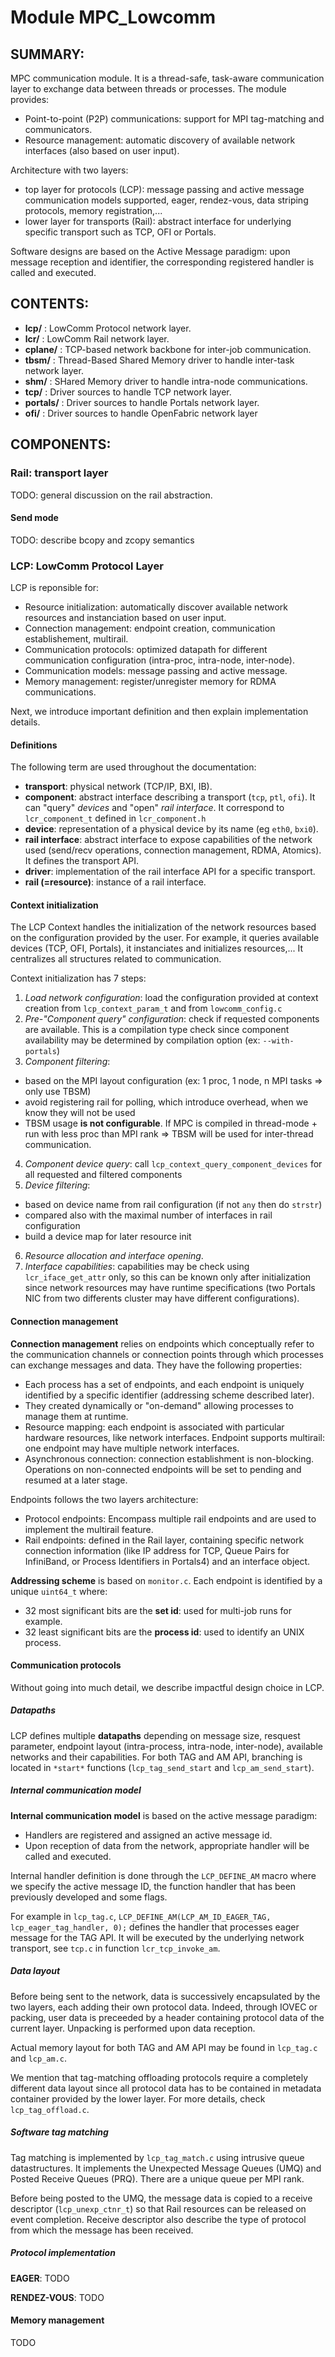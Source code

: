 Module MPC_Lowcomm
======================

SUMMARY:
--------

MPC communication module. It is a thread-safe, task-aware communication layer to
exchange data between threads or processes. The module provides:
- Point-to-point (P2P) communications: support for MPI tag-matching and
  communicators.
- Resource management: automatic discovery of available network interfaces (also
  based on user input).

Architecture with two layers: 
- top layer for protocols (LCP): message passing and active message
  communication models supported, eager, rendez-vous, data striping protocols,
  memory registration,...
- lower layer for transports (Rail): abstract interface for underlying specific
  transport such as TCP, OFI or Portals.

Software designs are based on the Active Message paradigm: upon message
reception and identifier, the corresponding registered handler is called and
executed.

CONTENTS:
---------

* **lcp/**        : LowComm Protocol network layer.
* **lcr/**        : LowComm Rail network layer.
* **cplane/**     : TCP-based network backbone for inter-job communication.
* **tbsm/**       : Thread-Based Shared Memory driver to handle inter-task network layer.
* **shm/**        : SHared Memory driver to handle intra-node communications.
* **tcp/**        : Driver sources to handle TCP network layer.
* **portals/**    : Driver sources to handle Portals network layer.
* **ofi/**        : Driver sources to handle OpenFabric network layer

COMPONENTS:
-----------

### Rail: transport layer

TODO: general discussion on the rail abstraction.

#### Send mode

TODO: describe bcopy and zcopy semantics



### LCP: LowComm Protocol Layer

LCP is reponsible for:
- Resource initialization: automatically discover available network resources
  and instanciation based on user input. 
- Connection management: endpoint creation, communication establishement,
  multirail.
- Communication protocols: optimized datapath for different communication
  configuration (intra-proc, intra-node, inter-node).
- Communication models: message passing and active message.
- Memory management: register/unregister memory for RDMA communications.

Next, we introduce important definition and then explain implementation details.

#### Definitions

The following term are used throughout the documentation:
- **transport**: physical network (TCP/IP, BXI, IB).
- **component**: abstract interface describing a transport (`tcp`, `ptl`,
  `ofi`). It can "query" *devices* and "open" *rail interface*. It correspond to
  `lcr_component_t` defined in `lcr_component.h`
- **device**: representation of a physical device by its name (eg `eth0`, `bxi0`).
- **rail interface**: abstract interface to expose capabilities of the network
  used (send/recv operations, connection management, RDMA, Atomics). It defines
  the transport API.  
- **driver**: implementation of the rail interface API for a specific transport.
- **rail (=resource)**: instance of a rail interface.

#### Context initialization

The LCP Context handles the initialization of the network resources based on the
configuration provided by the user. For example, it queries available devices
(TCP, OFI, Portals), it instanciates and initializes resources,... It
centralizes all structures related to communication.

Context initialization has 7 steps:
1. *Load network configuration*: load the configuration provided at context
   creation from `lcp_context_param_t` and from `lowcomm_config.c`
2. *Pre-"Component query" configuration*: check if requested components are
   available. This is a compilation type check since component availability may be
   determined by compilation option (ex: `--with-portals`)
3. *Component filtering*:
  - based on the MPI layout configuration (ex: 1 proc, 1 node, n MPI tasks =>
    only use TBSM)
  - avoid registering rail for polling, which introduce overhead, when we know
    they will not be used
  - TBSM usage **is not configurable**. If MPC is compiled in thread-mode + run
    with less proc than MPI rank => TBSM will be used for inter-thread
    communication.
4. *Component device query*: call `lcp_context_query_component_devices` for all
   requested and filtered components
5. *Device filtering*:
  - based on device name from rail configuration (if not `any` then do `strstr`)
  - compared also with the maximal number of interfaces in rail configuration
  - build a device map for later resource init
6. *Resource allocation and interface opening*.
7. *Interface capabilities*: capabilities may be check using
   `lcr_iface_get_attr` only, so this can be known only after initialization since
   network resources may have runtime specifications (two Portals NIC from two
   differents cluster may have different configurations).

#### Connection management

**Connection management** relies on endpoints which conceptually refer to the
communication channels or connection points through which processes can 
exchange messages and data. They have the following properties:
- Each process has a set of endpoints, and each endpoint is uniquely identified
  by a specific identifier (addressing scheme described later).
- They created dynamically or "on-demand" allowing processes to manage them at
  runtime.
- Resource mapping: each endpoint is associated with particular hardware
  resources, like network interfaces. Endpoint supports multirail: one endpoint
  may have multiple network interfaces.
- Asynchronous connection: connection establishment is non-blocking. Operations
  on non-connected endpoints will be set to pending and resumed at a later stage.

Endpoints follows the two layers architecture:
- Protocol endpoints: Encompass multiple rail endpoints and are used to
  implement the multirail feature.
- Rail endpoints: defined in the Rail layer, containing specific network
  connection information (like IP address for TCP, Queue Pairs for InfiniBand, or
  Process Identifiers in Portals4) and an interface object.

**Addressing scheme** is based on `monitor.c`. Each endpoint is identified by a 
unique `uint64_t` where:
- 32 most significant bits are the **set id**: used for multi-job runs for example.
- 32 least significant bits are the **process id**: used to identify an UNIX process.

#### Communication protocols

Without going into much detail, we describe impactful design choice in LCP.
 
##### Datapaths

LCP defines multiple **datapaths** depending on message size, resquest
parameter, endpoint layout (intra-process, intra-node, inter-node), available
networks and their capabilities. For both TAG and AM API, branching is located
in `*start*` functions (`lcp_tag_send_start` and `lcp_am_send_start`).

##### Internal communication model
 
**Internal communication model** is based on the active message paradigm:
- Handlers are registered and assigned an active message id.
- Upon reception of data from the network, appropriate handler will be called
  and executed.

Internal handler definition is done through the `LCP_DEFINE_AM` macro where we
specify the active message ID, the function handler that has been previously
developed and some flags.

For example in `lcp_tag.c`, `LCP_DEFINE_AM(LCP_AM_ID_EAGER_TAG,
lcp_eager_tag_handler, 0);` defines the handler that processes eager message
for the TAG API. It will be executed by the underlying network transport, see
`tcp.c` in function `lcr_tcp_invoke_am`.
 
##### Data layout

Before being sent to the network, data is successively encapsulated by the two
layers, each adding their own protocol data. Indeed, through IOVEC or packing,
user data is preceeded by a header containing protocol data of the current
layer.  Unpacking is performed upon data reception. 

Actual memory layout for both TAG and AM API may be found in `lcp_tag.c` and
`lcp_am.c`. 

We mention that tag-matching offloading protocols require a completely
different data layout since all protocol data has to be contained in metadata
container provided by the lower layer. For more details, check
`lcp_tag_offload.c`.

##### Software tag matching

Tag matching is implemented by `lcp_tag_match.c` using intrusive queue
datastructures. It implements the Unexpected Message Queues (UMQ) and 
Posted Receive Queues (PRQ). There are a unique queue per MPI rank.

Before being posted to the UMQ, the message data is copied to a receive
descriptor (`lcp_unexp_ctnr_t`) so that Rail resources can be released on event
completion.  Receive descriptor also describe the type of protocol from which
the message has been received.

##### Protocol implementation

**EAGER**: TODO

**RENDEZ-VOUS**: TODO

#### Memory management

TODO
